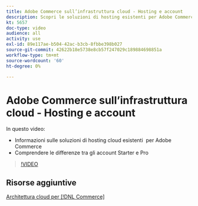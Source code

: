 ```yaml
---
title: Adobe Commerce sull’infrastruttura cloud - Hosting e account
description: Scopri le soluzioni di hosting esistenti per Adobe Commerce ​. Comprendere le differenze tra gli account Starter e Pro ​.
kt: 5657
doc-type: video
audience: all
activity: use
exl-id: 89e117ae-b504-42ac-b3cb-8fbbe398b027
source-git-commit: 42622b18e5738e8cb57f247029c189884698851a
workflow-type: tm+mt
source-wordcount: '60'
ht-degree: 0%

---
```


# Adobe Commerce sull’infrastruttura cloud - Hosting e account

In questo video:

- Informazioni sulle soluzioni di hosting cloud esistenti &#x200B; per Adobe Commerce
- Comprendere le differenze tra gli account Starter e Pro &#x200B;

>[!VIDEO](https://video.tv.adobe.com/v/35813?quality=12&learn=on)

## Risorse aggiuntive

[Architettura cloud per [!DNL Commerce]](https://devdocs.magento.com/cloud/architecture/cloud-architecture.html)
